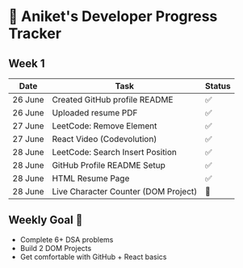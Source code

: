 # 📅 Aniket's Developer Progress Tracker

## Week 1

| Date       | Task                                     | Status |
|------------|------------------------------------------|--------|
| 26 June    | Created GitHub profile README            | ✅     |
| 26 June    | Uploaded resume PDF                      | ✅     |
| 27 June    | LeetCode: Remove Element                 | ✅     |
| 27 June    | React Video (Codevolution)               | ✅     |
| 28 June    | LeetCode: Search Insert Position         | ✅     |
| 28 June    | GitHub Profile README Setup              | ✅     |
| 28 June    | HTML Resume Page                         | ✅     |
| 28 June    | Live Character Counter (DOM Project)     | 🔄     |

## Weekly Goal 🎯
- Complete 6+ DSA problems
- Build 2 DOM Projects
- Get comfortable with GitHub + React basics

